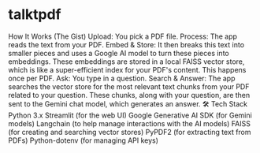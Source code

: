 # talktpdf
How It Works (The Gist)
Upload: You pick a PDF file.
Process: The app reads the text from your PDF.
Embed & Store: It then breaks this text into smaller pieces and uses a Google AI model to turn these pieces into embeddings. These embeddings are stored in a local FAISS vector store, which is like a super-efficient index for your PDF's content. This happens once per PDF.
Ask: You type in a question.
Search & Answer: The app searches the vector store for the most relevant text chunks from your PDF related to your question. These chunks, along with your question, are then sent to the Gemini chat model, which generates an answer.
🛠️ Tech Stack
Python 3.x
Streamlit (for the web UI)
Google Generative AI SDK (for Gemini models)
Langchain (to help manage interactions with the AI models)
FAISS (for creating and searching vector stores)
PyPDF2 (for extracting text from PDFs)
Python-dotenv (for managing API keys)
